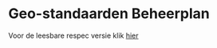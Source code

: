# Geo-standaarden Beheerplan

Voor de leesbare respec versie klik [hier](https://geonovum.github.io/Geo-standaarden-beheerplan/)



